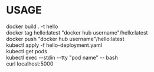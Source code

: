 # USAGE
docker build . -t hello <br />
docker tag hello:latest "docker hub username"/hello:latest <br />
docker push "docker hub username"/hello:latest <br />
kubectl apply -f hello-deployment.yaml <br />
kubectl get pods <br />
kubectl exec --stdin --tty "pod name"  -- bash <br />
curl localhost:5000 <br />